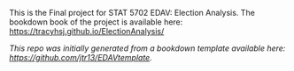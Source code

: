 This is the Final project for STAT 5702 EDAV: Election Analysis. The bookdown book of the project is available here: https://tracyhsj.github.io/ElectionAnalysis/

*This repo was initially generated from a bookdown template available here: https://github.com/jtr13/EDAVtemplate.*



